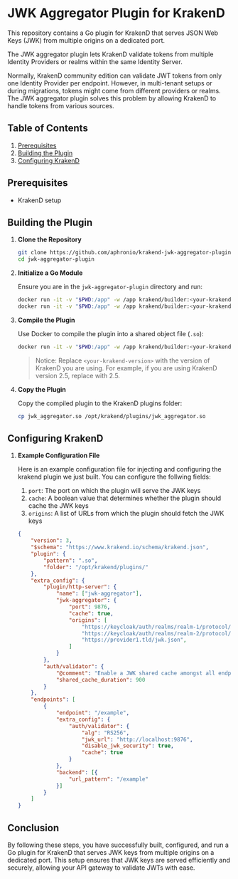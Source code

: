 # JWK Aggregator Plugin for KrakenD

This repository contains a Go plugin for KrakenD that serves JSON Web Keys (JWK) from multiple origins on a dedicated port.

The JWK aggregator plugin lets KrakenD validate tokens from multiple Identity Providers or realms within the same Identity Server.

Normally, KrakenD community edition can validate JWT tokens from only one Identity Provider per endpoint. However, in multi-tenant setups or during migrations, tokens might come from different providers or realms. The JWK aggregator plugin solves this problem by allowing KrakenD to handle tokens from various sources.

## Table of Contents

1. [Prerequisites](#prerequisites)
2. [Building the Plugin](#building-the-plugin)
3. [Configuring KrakenD](#configuring-krakend)

## Prerequisites

- KrakenD setup

## Building the Plugin

1. **Clone the Repository**

   ```sh
   git clone https://github.com/aphronio/krakend-jwk-aggregator-plugin.git
   cd jwk-aggregator-plugin
   ```

2. **Initialize a Go Module**

   Ensure you are in the `jwk-aggregator-plugin` directory and run:

   ```sh
   docker run -it -v "$PWD:/app" -w /app krakend/builder:<your-krakend-version> go mod init jwk_aggregator_plugin
   docker run -it -v "$PWD:/app" -w /app krakend/builder:<your-krakend-version> go mod tidy
   ```

3. **Compile the Plugin**

   Use Docker to compile the plugin into a shared object file (`.so`):

   ```sh
   docker run -it -v "$PWD:/app" -w /app krakend/builder:<your-krakend-version> go build -buildmode=plugin -o jwk_aggregator.so .
   ```

    >Notice: Replace `<your-krakend-version>` with the version of KrakenD you are using. For example, if you are using KrakenD version 2.5, replace <your-krakend-version> with 2.5.

4. **Copy the Plugin**

   Copy the compiled plugin to the KrakenD plugins folder:

   ```sh
   cp jwk_aggregator.so /opt/krakend/plugins/jwk_aggregator.so
   ```
## Configuring KrakenD

1. **Example Configuration File**

    Here is an example configuration file for injecting and configuring the krakend plugin we just built. You can configure the follwing fields:
    1. `port`: The port on which the plugin will serve the JWK keys
    2. `cache`: A boolean value that determines whether the plugin should cache the JWK keys
    3. `origins`: A list of URLs from which the plugin should fetch the JWK keys

    ```json
    {
        "version": 3,
        "$schema": "https://www.krakend.io/schema/krakend.json",
        "plugin": {
            "pattern": ".so",
            "folder": "/opt/krakend/plugins/"
        },
        "extra_config": {
            "plugin/http-server": {
                "name": ["jwk-aggregator"],
                "jwk-aggregator": {
                    "port": 9876,
                    "cache": true,
                    "origins": [
                        "https://keycloak/auth/realms/realm-1/protocol/openid-connect/certs",
                        "https://keycloak/auth/realms/realm-2/protocol/openid-connect/certs",
                        "https://provider1.tld/jwk.json",
                    ]
                }
            },
            "auth/validator": {
                "@comment": "Enable a JWK shared cache amongst all endpoints of 15 minutes",
                "shared_cache_duration": 900
            }
        },
        "endpoints": [
            {
                "endpoint": "/example",
                "extra_config": {
                    "auth/validator": {
                        "alg": "RS256",
                        "jwk_url": "http://localhost:9876",
                        "disable_jwk_security": true,
                        "cache": true
                    }
                },
                "backend": [{
                    "url_pattern": "/example"
                }]
            }
        ]
    }
    ```



## Conclusion

By following these steps, you have successfully built, configured, and run a Go plugin for KrakenD that serves JWK keys from multiple origins on a dedicated port. This setup ensures that JWK keys are served efficiently and securely, allowing your API gateway to validate JWTs with ease.
